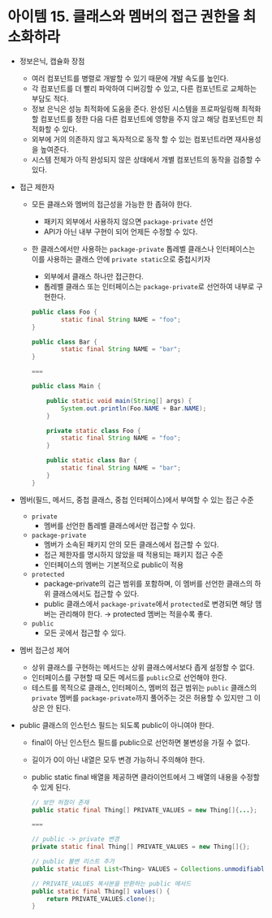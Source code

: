 # 아이템 15. 클래스와 멤버의 접근 권한을 최소화하라

- 정보은닉, 캡슐화 장점
    - 여러 컴포넌트를 병렬로 개발할 수 있기 때문에 개발 속도를 높인다.
    - 각 컴포넌트를 더 빨리 파악하여 디버깅할 수 있고, 다른 컴포넌트로 교체하는 부담도 적다.
    - 정보 은닉은 성능 최적화에 도움을 준다. 완성된 시스템을 프로파일링해 최적화할 컴포넌트를 정한 다음 다른 컴포넌트에 영향을 주지 않고 해당 컴포넌트만 최적화할 수 있다.
    - 외부에 거의 의존하지 않고 독자적으로 동작 할 수 있는 컴포넌트라면 재사용성을 높여준다.
    - 시스템 전체가 아직 완성되지 않은 상태에서 개별 컴포넌트의 동작을 검증할 수 있다.
- 접근 제한자
    - 모든 클래스와 멤버의 접근성을 가능한 한 좁혀야 한다.
        - 패키지 외부에서 사용하지 않으면 `package-private` 선언
        - API가 아닌 내부 구현이 되어 언제든 수정할 수 있다.
    - 한 클래스에서만 사용하는 `package-private` 톱레벨 클래스나 인터페이스는 이를 사용하는 클래스 안에 `private static`으로 중첩시키자
        - 외부에서 클래스 하나만 접근한다.
        - 톱레벨 클래스 또는 인터페이스는 `package-private`로 선언하여 내부로 구현한다.

        ```java
        public class Foo {
        		static final String NAME = "foo";
        }

        public class Bar {
        		static final String NAME = "bar";
        }

        ===

        public class Main {

            public static void main(String[] args) {
                System.out.println(Foo.NAME + Bar.NAME);
            }

            private static class Foo {
                static final String NAME = "foo";
            }

            public static class Bar {
                static final String NAME = "bar";
            }
        }
        ```

- 멤버(필드, 메서드, 중첩 클래스, 중첩 인터페이스)에서 부여할 수 있는 접근 수준
    - `private`
        - 멤버를 선언한 톱레벨 클래스에서만 접근할 수 있다.
    - `package-private`
        - 멤버가 소속된 패키지 안의 모든 클래스에서 접근할 수 있다.
        - 접근 제한자를 명시하지 않았을 때 적용되는 패키지 접근 수준
        - 인터페이스의 멤버는 기본적으로 public이 적용
    - `protected`
        - package-private의 겁근 범위를 포함하며, 이 멤버를 선언한 클래스의 하위 클래스에서도 접근할 수 있다.
        - public 클래스에서 `package-private`에서 `protected`로 변경되면 해당 맴버는 관리해야 한다. → protected 멤버는 적을수록 좋다.
    - `public`
        - 모든 곳에서 접근할 수 있다.
- 멤버 접근성 제어
    - 상위 클래스를 구현하는 메서드는 상위 클래스에서보다 좁게 설정할 수 없다.
    - 인터페이스를 구현할 때 모든 메서드를 `public`으로 선언해야 한다.
    - 테스트를 목적으로 클래스, 인터페이스, 멤버의 접근 범위는 `public` 클래스의 `private` 멤버를 `package-private`까지 풀어주는 것은 허용할 수 있지만 그 이상은 안 된다.
- public 클래스의 인스턴스 필드는 되도록 public이 아니여야 한다.
    - final이 아닌 인스턴스 필드를 public으로 선언하면 불변성을 가질 수 없다.
    - 길이가 0이 아닌 내열은 모두 변경 가능하니 주의해야 한다.
    - public static final 배열을 제공하면 클라이언트에서 그 배열의 내용을 수정할 수 있게 된다.

        ```java
        // 보안 허점이 존재
        public static final Thing[] PRIVATE_VALUES = new Thing[]{...};

        ===

        // public -> private 변경
        private static final Thing[] PRIVATE_VALUES = new Thing[]{};

        // public 불변 리스트 추가
        public static final List<Thing> VALUES = Collections.unmodifiableList(Arrays.asList(PRIVATE_VALUES));

        // PRIVATE_VALUES 복사본을 반환하는 public 메서드
        public static final Thing[] values() {
            return PRIVATE_VALUES.clone();
        }
        ```
